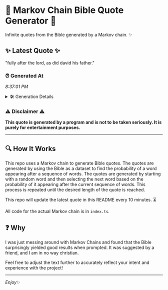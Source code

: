 # 📖 Markov Chain Bible Quote Generator 📖

Infinite quotes from the Bible generated by a Markov chain. ✨

## ✨ Latest Quote ✨
"fully after the lord, as did david his father."

### ⏰ Generated At
*8:37:01 PM*

<details>
    <summary>🛠️ Generation Details</summary>
    <p>
        <strong>🌱 Seed:</strong> fully<br>
        <strong>🔄 Iterations:</strong> 8<br>
        <strong>📜 Context History:</strong><br>[ fully ]: after<br>[ fully, after ]: the<br>[ fully, after, the ]: lord,<br>[ fully, after, the, lord, ]: as<br>[ fully, after, the, lord,, as ]: did<br>[ fully, after, the, lord,, as, did ]: david<br>[ after, the, lord,, as, did, david ]: his<br>[ the, lord,, as, did, david, his ]: father.<br>
    </p>
</details>

### ⚠️ Disclaimer ⚠️
**This quote is generated by a program and is not to be taken seriously. It is purely for entertainment purposes.**

---

## 🔍 How It Works

This repo uses a Markov chain to generate Bible quotes. The quotes are generated by using the Bible as a dataset to find the probability of a word appearing after a sequence of words. The quotes are generated by starting with a random word and then selecting the next word based on the probability of it appearing after the current sequence of words. This process is repeated until the desired length of the quote is reached.

This repo will update the latest quote in this README every 10 minutes. ⏳

All code for the actual Markov chain is in `index.ts`.

## ❓ Why

I was just messing around with Markov Chains and found that the Bible surprisingly yielded good results when prompted. 
It was suggested by a friend, and I am in no way christian.

Feel free to adjust the text further to accurately reflect your intent and experience with the project!

---

*Enjoy*✨
